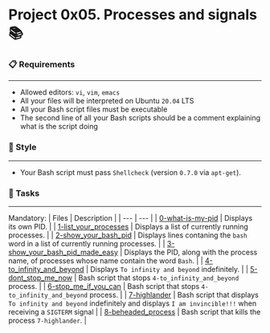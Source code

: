 # Project 0x05. Processes and signals 📚

### 📋 Requirements
***
* Allowed editors: `vi`, `vim`, `emacs`
* All your files will be interpreted on Ubuntu `20.04` LTS
* All your Bash script files must be executable
* The second line of all your Bash scripts should be a comment explaining what is the script doing

### 🎨 Style
***
* Your Bash script must pass `Shellcheck` (version `0.7.0` via `apt-get`).

### 🎯 Tasks
***
Mandatory:
| Files | Description |
| --- | --- |
| [0-what-is-my-pid]() | Displays its own PID. |
| [1-list_your_processes]() | Displays a list of currently running processes. |
| [2-show_your_bash_pid]() | Displays lines contaning the `bash` word in a list of currently running processes. |
| [3-show_your_bash_pid_made_easy]() | Displays the PID, along with the process name, of processes whose name contain the word `Bash`. |
| [4-to_infinity_and_beyond]() | Displays `To infinity and beyond` indefinitely. |
| [5-dont_stop_me_now]() | Bash script that stops `4-to_infinity_and_beyond` process. |
| [6-stop_me_if_you_can]() | Bash script that stops `4-to_infinity_and_beyond` process. |
| [7-highlander]() | Bash script that displays `To infinity and beyond` indefinitely and displays `I am invincible!!!` when receiving a `SIGTERM` signal |
| [8-beheaded_process]() | Bash script that kills the process `7-highlander`. |